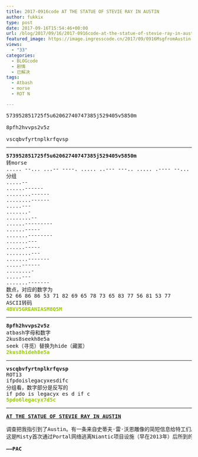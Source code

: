 ```yaml
---
title: 2017-0916code AT THE STATUE OF STEVIE RAY IN AUSTIN
author: fukkix
type: post
date: 2017-09-16T15:54:46+00:00
url: /blog/2017/09/16/2017-0916code-at-the-statue-of-stevie-ray-in-austin/
featured_image: https://image.ingresscode.cn/2017/09/0916MsgfromAustin-470x260.jpg?x-oss-process=image/resize,m_fill,w_470,h_220
views:
  - "33"
categories:
  - BLOGcode
  - 剧情
  - 已解决
tags:
  - Atbash
  - morse
  - ROT N

---
```

<pre>573952851725f5u62062740747385j529405v5850m

8pfh2hvvps2v5z

vscqbvfyrtnplkrfqvsp
<!--more--></pre>

* * *

<pre><strong>573952851725f5u62062740747385j529405v5850m</strong>
转morse
..... --... ...-- ----. ..... ..--- ---.. ..... .---- --... ..--- ..... ..-. ..... ..- -.... ..--- ----- -.... ..--- --... ....- ----- --... ....- --... ...-- ---.. ..... .--- ..... ..--- ----. ....- ----- ..... ...- ..... ---.. ..... ----- -- 
分组
.....--
......------
........------
........------
.....---
.......-
........--
......---------
......-----
.......--------
.......---
......-----
........---
.......-------
.....------
........-
.....---
.......-------
数点，对应的数字为
52 66 86 86 53 71 82 69 65 78 73 65 83 77 56 81 53 77
ASCII转码
<span style="color: #99cc00;"><strong>4BVV5GREANIASM8Q5M</strong></span></pre>

* * *

<pre><strong>8pfh2hvvps2v5z
</strong>atbash字母和数字
2kus8seekh8e5a
seek（寻觅）替换为hide（藏匿）
<strong><span style="color: #99cc00;">2kus8hideh8e5a</span></strong></pre>

* * *

<pre><strong>vscqbvfyrtnplkrfqvsp
</strong>ROT13
ifpdoislegacyxesdifc
分组看，数字部分是反写的
if pdo is legacyx es d if c<strong>
<span style="color: #99cc00;">5pdo6legacyx7d5c</span></strong></pre>

* * *

<pre><strong><a href="http://investigate.ingress.com/2017/09/16/at-the-statue-of-stevie-ray-in-austin/">AT THE STATUE OF STEVIE RAY IN AUSTIN</a>
</strong>
调查把我指引到了Austin。有一条来自史蒂夫·雷·沃恩雕像的简短信息给特工们。
这是Misty首次通过Portal网络逃离Niantic项目设施（早在2013年）后所到的第一个景点……

<strong>——PAC
</strong></pre>